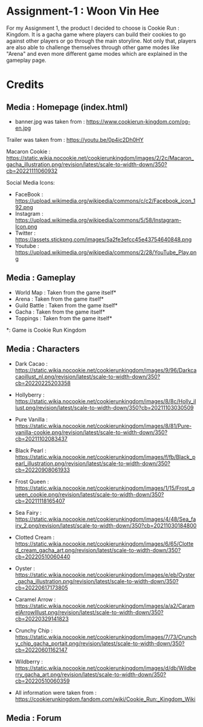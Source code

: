 # Assignment-1 : Woon Vin Hee

For my Assignment 1, the product I decided to choose is Cookie Run : Kingdom. It is a gacha game where players can build their cookies to go against other players or go through the main storyline. Not only that, players are also able to challenge themselves through other game modes like "Arena" and even more different game modes which are explained in the gameplay page.

# Credits

## Media : Homepage (index.html)

- banner.jpg was taken from : https://www.cookierun-kingdom.com/og-en.jpg

Trailer was taken from : https://youtu.be/0p4ic2Dh0HY

Macaron Cookie : https://static.wikia.nocookie.net/cookierunkingdom/images/2/2c/Macaron_gacha_illustration.png/revision/latest/scale-to-width-down/350?cb=20221111060932

Social Media Icons:

- FaceBook : https://upload.wikimedia.org/wikipedia/commons/c/c2/Facebook_icon_192.png
- Instagram : https://upload.wikimedia.org/wikipedia/commons/5/58/Instagram-Icon.png
- Twitter : https://assets.stickpng.com/images/5a2fe3efcc45e43754640848.png
- Youtube : https://upload.wikimedia.org/wikipedia/commons/2/28/YouTube_Play.png

## Media : Gameplay

- World Map : Taken from the game itself\*
- Arena : Taken from the game itself\*
- Guild Battle : Taken from the game itself\*
- Gacha : Taken from the game itself\*
- Toppings : Taken from the game itself\*

\*: Game is Cookie Run Kingdom

## Media : Characters

- Dark Cacao : https://static.wikia.nocookie.net/cookierunkingdom/images/9/96/Darkcacaoillust_nl.png/revision/latest/scale-to-width-down/350?cb=20220225203358
- Hollyberry : https://static.wikia.nocookie.net/cookierunkingdom/images/8/8c/Holly_illust.png/revision/latest/scale-to-width-down/350?cb=20211103030509
- Pure Vanilla : https://static.wikia.nocookie.net/cookierunkingdom/images/8/81/Pure-vanilla-cookie.png/revision/latest/scale-to-width-down/350?cb=20211102083437
- Black Pearl : https://static.wikia.nocookie.net/cookierunkingdom/images/f/fb/Black_pearl_illustration.png/revision/latest/scale-to-width-down/350?cb=20220908061933
- Frost Queen : https://static.wikia.nocookie.net/cookierunkingdom/images/1/15/Frost_queen_cookie.png/revision/latest/scale-to-width-down/350?cb=20211118165407
- Sea Fairy : https://static.wikia.nocookie.net/cookierunkingdom/images/4/48/Sea_fairy_2.png/revision/latest/scale-to-width-down/350?cb=20211030184800
- Clotted Cream : https://static.wikia.nocookie.net/cookierunkingdom/images/6/65/Clotted_cream_gacha_art.png/revision/latest/scale-to-width-down/350?cb=20220510060440
- Oyster : https://static.wikia.nocookie.net/cookierunkingdom/images/e/eb/Oyster_gacha_illustration.png/revision/latest/scale-to-width-down/350?cb=20220617173805
- Caramel Arrow : https://static.wikia.nocookie.net/cookierunkingdom/images/a/a2/CaramelArrowIllust.png/revision/latest/scale-to-width-down/350?cb=20220329141823
- Crunchy Chip : https://static.wikia.nocookie.net/cookierunkingdom/images/7/73/Crunchy_chip_gacha_portait.png/revision/latest/scale-to-width-down/350?cb=20220601162147
- Wildberry : https://static.wikia.nocookie.net/cookierunkingdom/images/d/db/Wildberry_gacha_art.png/revision/latest/scale-to-width-down/350?cb=20220510060359

- All information were taken from : https://cookierunkingdom.fandom.com/wiki/Cookie_Run:_Kingdom_Wiki

## Media : Forum
